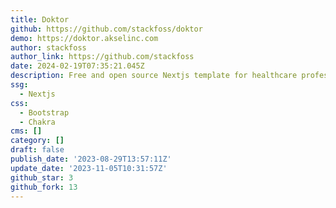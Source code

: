 ```yaml
---
title: Doktor
github: https://github.com/stackfoss/doktor
demo: https://doktor.akselinc.com
author: stackfoss
author_link: https://github.com/stackfoss
date: 2024-02-19T07:35:21.045Z
description: Free and open source Nextjs template for healthcare professionals.
ssg:
  - Nextjs
css:
  - Bootstrap
  - Chakra
cms: []
category: []
draft: false
publish_date: '2023-08-29T13:57:11Z'
update_date: '2023-11-05T10:31:57Z'
github_star: 3
github_fork: 13
---
```

